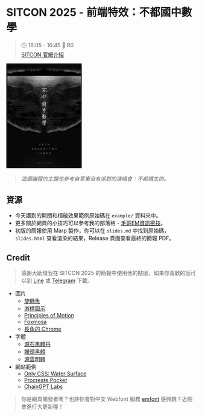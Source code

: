 # SITCON 2025 - 前端特效：不都國中數學

> 🕓 16:05 - 16:45 📍 R0  
> [SITCON 官網介紹](https://sitcon.org/2025/agenda/aa71e5/)

<img width=200px src="img/不都國中數學.webp">

> *這個議程的主題也參考自草東沒有派對的演唱會：不都媽生的。*

## 資源

* 今天講到的開關和相融效果範例原始碼在 `example/` 資料夾中。
* 更多關於網頁的小技巧可以參考我的部落格 - [毛哥EM資訊密技](https://emtech.cc/category/%E7%B6%B2%E9%A0%81%E9%96%8B%E7%99%BC)。
* 初版的簡報使用 Marp 製作，你可以在 `slides.md` 中找到原始碼，`slides.html` 查看渲染的結果，Release 頁面查看最終的簡報 PDF。


## Credit

> 感謝大助借我在 SITCON 2025 的簡報中使用他的貼圖，如果你喜歡的話可以到 [Line](https://store.line.me/stickershop/product/29397820/zh-Hant) 或 [Telegram](https://t.me/addstickers/daisuketw) 下載。


* 圖片
  * [旋轉魚](https://geometry-dash.fandom.com/f/p/4400000000000116879)
  * [游標圖示](https://www.flaticon.com/free-icon/cursor_204506) 
  * [Principles of Motion](https://www.pinterest.com/pin/906349493739599702/) 
  * [Foxmosa](https://moztw.org/foxmosa/)
  * [長角的 Chrome](https://x.com/UQurage/status/1798548156726292854/photo/1)
* 字體
  * [源石黑體丹](https://github.com/ButTaiwan/genseki-font)
  * [饅頭黑體](https://github.com/mant0u0/MantouSans)
  * [源雲明體](https://github.com/ButTaiwan/genwan-font)
* 網站範例
  * [Only CSS: Water Surface](https://codepen.io/YusukeNakaya/pen/vvEqVx)
  * [Procreate Pocket](https://procreate.com/pocket)
  * [ChainGPT Labs](https://labs.chaingpt.org/)
> 你是網頁開發者嗎？也許你會對中文 Webfont 服務 [emfont](https://font.emtech.cc/) 感興趣？近期會進行大更新喔！